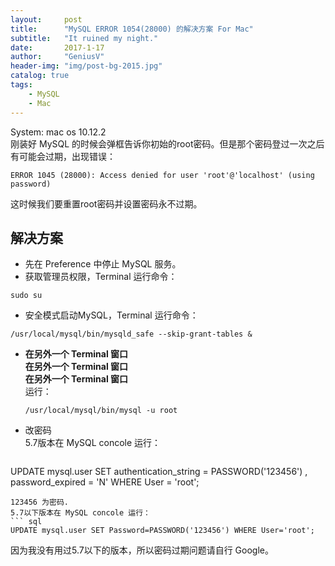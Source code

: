 ```yaml
---
layout:     post
title:      "MySQL ERROR 1054(28000) 的解决方案 For Mac"
subtitle:   "It ruined my night."
date:       2017-1-17
author:     "GeniusV"
header-img: "img/post-bg-2015.jpg"
catalog: true
tags:
    - MySQL
    - Mac
---
```

System: mac os 10.12.2  
刚装好 MySQL 的时候会弹框告诉你初始的root密码。但是那个密码登过一次之后有可能会过期，出现错误： 
```
ERROR 1045 (28000): Access denied for user 'root'@'localhost' (using password)
```
这时候我们要重置root密码并设置密码永不过期。

## 解决方案
- 先在 Preference 中停止 MySQL 服务。
- 获取管理员权限，Terminal 运行命令：  
```
sudo su
```
- 安全模式启动MySQL，Terminal 运行命令：  
```
/usr/local/mysql/bin/mysqld_safe --skip-grant-tables &
```
- **在另外一个 Terminal 窗口**  
  **在另外一个 Terminal 窗口**  
  **在另外一个 Terminal 窗口**  
  运行：  
  ```
  /usr/local/mysql/bin/mysql -u root
  ```
- 改密码  
  5.7版本在 MySQL concole 运行：
  ```sql
UPDATE mysql.user
SET authentication_string = PASSWORD('123456') , password_expired = 'N'
WHERE User = 'root';
  ```
  123456 为密码.
  5.7以下版本在 MySQL concole 运行：
  ``` sql
  UPDATE mysql.user SET Password=PASSWORD('123456') WHERE User='root';
  ```
  因为我没有用过5.7以下的版本，所以密码过期问题请自行 Google。
